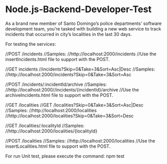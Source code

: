 # Node.js-Backend-Developer-Test
As a brand new member of Santo Domingo’s police departments’ software development team, you’re tasked with building a new web service to track incidents that occurred in city’s localities in the last 30 days.

For testing the services:

//POST /incidents
//Samples:
//http://localhost:2000/incidents
//Use the insertIncidents.html file to support with the POST.

//GET incidents
//incidents?Skip=0&Take=3&Sort=Asc|Desc
//Samples:
//http://localhost:2000/incidents?Skip=0&Take=3&Sort=Asc

//POST /incidents/:incidentId/archive
//Samples:
//http://localhost:2000//incidents/{incidentId}/archive
//Use the archiveIncidents.html file to support with the POST.

//GET /localities
//GET /localities?Skip=0&Take=3&Sort=Asc|Desc
//Samples:
//http://localhost:2000/localities
//http://localhost:2000/localities?Skip=0&Take=3&Sort=Desc

//GET /localities/:localityId
//Samples:
//http://localhost:2000/localities/{localityId}

//POST /localities
//Samples:
//http://localhost:2000/localities
//Use the insertLocalities.html file to support with the POST.

For run Unit test, please execute the command:
npm test
